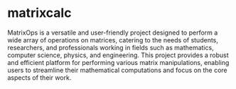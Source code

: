 # matrixcalc
MatrixOps is a versatile and user-friendly project designed to perform a wide array of operations on matrices, catering to the needs of students, researchers, and professionals working in fields such as mathematics, computer science, physics, and engineering. This project provides a robust and efficient platform for performing various matrix manipulations, enabling users to streamline their mathematical computations and focus on the core aspects of their work.

